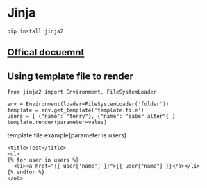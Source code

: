 # Jinja

```
pip install jinja2
```

## [Offical docuemnt](http://jinja.pocoo.org/docs/)


## Using template file to render

```
from jinja2 import Environment, FileSystemLoader

env = Environment(loader=FileSystemLoader('folder'))
template = env.get_template('template.file')
users = [ {"name": "terry"}, {"name": "saber alter"{ ]
template.render(parameter=value)
```

template.file example(parameter is users)

```
<title>Test</title>
<ul>
{% for user in users %}
  <li><a href="{{ user['name'] }}">{{ user["name"] }}</a></li>
{% endfor %}
</ul>
```

